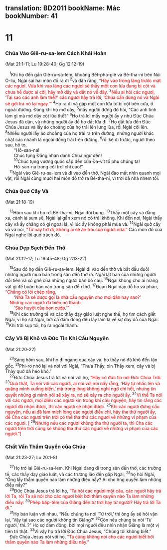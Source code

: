 translation: BD2011
bookName: Mác 
bookNumber: 41
-------

<div class="title"><h1>11</h1><h3>Chúa Vào Giê-ru-sa-lem Cách Khải Hoàn</h3><p>(Mat 21:1-11; Lu 19:28-40; Gg 12:12-19)</p></div>
<span class="verse mac_11_1"> <sup>1</sup>Khi họ đến gần Giê-ru-sa-lem, khoảng Bết-pha-giê và Bê-tha-ni trên Núi Ô-liu, Ngài sai hai môn đồ ra đi </span>
<span class="verse mac_11_2"><sup>2</sup>và dặn rằng, <font color="red">“Hãy vào trong làng trước mặt các ngươi. Vừa khi vào làng các ngươi sẽ thấy một con lừa đang bị cột và chưa hề được ai cỡi, hãy mở dây và dắt nó về đây. </font></span>
<span class="verse mac_11_3"><sup>3</sup><font color="red">Nếu ai hỏi các ngươi, ‘Tại sao các anh làm thế?’ các ngươi hãy trả lời, ‘Chúa cần dùng nó và Ngài sẽ gởi trả nó lại ngay.’” </font></span>
<span class="verse mac_11_4"><sup>4</sup>Họ ra đi và gặp một con lừa tơ bị cột bên cửa, ở ngoài đường. Ðang khi họ mở dây, </span>
<span class="verse mac_11_5"><sup>5</sup>mấy người đứng đó hỏi, “Các anh tính làm gì mà mở dây cột lừa thế?” </span>
<span class="verse mac_11_6"><sup>6</sup>Họ trả lời mấy người ấy y như Ðức Chúa Jesus đã dặn, và những người ấy để họ dắt lừa đi. </span>
<span class="verse mac_11_7"><sup>7</sup>Họ dắt lừa đến Ðức Chúa Jesus và lấy áo choàng của họ trải lên lưng lừa, rồi Ngài cỡi lên. </span>
<span class="verse mac_11_8"><sup>8</sup>Nhiều người lấy áo choàng của họ trải ra trên đường; những người khác chặt các nhánh lá ngoài đồng trải trên đường, </span>
<span class="verse mac_11_9"><sup>9</sup>rồi kẻ đi trước, người theo sau, hô to,<br/>  “Hô-san-na! <br/>  Chúc tụng Ðấng nhân danh Chúa ngự đến!<br/></span>
<span class="verse mac_11_10">  <sup>10</sup>Chúc tụng vương quốc sắp đến của Ða-vít tổ phụ chúng ta!<br/>  Hô-san-na trong cõi trời chí cao!”<br/></span>
<span class="verse mac_11_11"> <sup>11</sup>Ngài vào Giê-ru-sa-lem và đi vào đền thờ. Ngài đảo mắt nhìn quanh mọi vật, rồi Ngài cùng mười hai môn đồ trở ra Bê-tha-ni, vì trời đã nhá nhem tối.<br/></span>
<div class="title"><h3>Chúa Quở Cây Vả</h3><p>(Mat 21:18-19)</p></div>
<span class="verse mac_11_12"> <sup>12</sup>Hôm sau khi họ rời Bê-tha-ni, Ngài đói bụng. </span>
<span class="verse mac_11_13"><sup>13</sup>Thấy một cây vả đằng xa, cành lá sum sê, Ngài lại gần xem nó có trái không. Khi đến nơi, Ngài thấy cây vả ấy chẳng có gì ngoài lá, vì lúc ấy không phải mùa vả. </span>
<span class="verse mac_11_14"><sup>14</sup>Ngài quở cây vả và nói, <font color="red">“Từ nay trở đi, không ai sẽ ăn trái của ngươi nữa.” </font>Các môn đồ của Ngài nghe lời quở trách đó.<br/></span>
<div class="title"><h3>Chúa Dẹp Sạch Ðền Thờ</h3><p>(Mat 21:12-17; Lu 19:45-48; Gg 2:13-22)</p></div>
<span class="verse mac_11_15"> <sup>15</sup>Sau đó họ đến Giê-ru-sa-lem. Ngài đi vào đền thờ và bắt đầu đuổi những người mua bán trong sân đền thờ ra. Ngài lật bàn của những người đổi tiền và xô ghế của những người bán bồ câu. </span>
<span class="verse mac_11_16"><sup>16</sup>Ngài không cho ai mang vật gì để buôn bán vào trong sân đền thờ. </span>
<span class="verse mac_11_17"><sup>17</sup>Ðoạn Ngài dạy dỗ họ và phán, <font color="red">“Chẳng có lời chép rằng,</font><br/>  <font color="red">‘Nhà Ta sẽ được gọi là nhà cầu nguyện cho mọi dân hay sao?’ </font><br/> <font color="red">Nhưng các ngươi đã biến nó thành </font><br/>  <font color="red">‘Sào huyệt của bọn cướp.’” </font><br/></span>
<span class="verse mac_11_18"> <sup>18</sup>Khi các trưởng tế và các thầy dạy giáo luật nghe thế, họ tìm cách giết Ngài, vì họ sợ Ngài, bởi cả đám đông đều lấy làm lạ về sự dạy dỗ của Ngài. </span>
<span class="verse mac_11_19"><sup>19</sup>Khi trời sụp tối, họ ra ngoài thành.<br/></span>
<div class="title"><h3>Cây Vả Bị Khô và Ðức Tin Khi Cầu Nguyện</h3><p>(Mat 21:20-22)</p></div>
<span class="verse mac_11_20"> <sup>20</sup>Sáng hôm sau, khi họ đi ngang qua cây vả, họ thấy nó đã khô đến tận gốc. </span>
<span class="verse mac_11_21"><sup>21</sup>Phi-rơ nhớ lại và nói với Ngài, “Thưa Thầy, xin Thầy xem, cây vả bị Thầy quở đã héo khô.”<br/></span>
<span class="verse mac_11_22"> <sup>22</sup>Ðức Chúa Jesus trả lời và nói với họ, <font color="red">“Hãy có đức tin nơi Ðức Chúa Trời. </font></span>
<span class="verse mac_11_23"><sup>23</sup><font color="red">Quả thật, Ta nói với các ngươi, ai nói với núi nầy rằng, ‘Hãy tự nhấc lên và quăng mình xuống biển,’ mà trong lòng không nghi ngờ chi hết, nhưng tin quyết những gì mình nói sẽ xảy ra, nó sẽ xảy ra cho người ấy. </font></span>
<span class="verse mac_11_24"><sup>24</sup><font color="red">Vì thế Ta nói với các ngươi, mọi điều các ngươi xin trong khi cầu nguyện, hãy tin rằng các ngươi đã nhận được, thì các ngươi sẽ nhận được. </font></span>
<span class="verse mac_11_25"><sup>25</sup><font color="red">Khi các ngươi đứng cầu nguyện, nếu ai đã làm mích lòng các ngươi điều chi, hãy tha thứ người ấy, để Cha các ngươi trên trời có thể tha thứ các ngươi về những vi phạm của các ngươi. [</font></span>
<span class="verse mac_11_26"><sup>26</sup><font color="red">Nhưng nếu các ngươi không tha thứ người ta, thì Cha các ngươi trên trời cũng sẽ không tha thứ các ngươi về những vi phạm của các ngươi.”] </font><br/></span>
<div class="title"><h3>Chất Vấn Thẩm Quyền của Chúa</h3><p>(Mat 21:23-27; Lu 20:1-8)</p></div>
<span class="verse mac_11_27"> <sup>27</sup>Họ trở lại Giê-ru-sa-lem. Khi Ngài đang đi trong sân đền thờ, các trưởng tế, các thầy dạy giáo luật, và các trưởng lão đến gặp Ngài, </span>
<span class="verse mac_11_28"><sup>28</sup>họ hỏi Ngài, “Ông lấy thẩm quyền nào làm những điều nầy? Ai cho ông quyền làm những điều nầy?”<br/></span>
<span class="verse mac_11_29"> <sup>29</sup>Ðức Chúa Jesus trả lời họ, <font color="red">“Ta hỏi các ngươi một câu, các ngươi hãy trả lời Ta, rồi Ta sẽ nói cho các ngươi biết bởi thẩm quyền nào Ta làm những điều nầy: </font></span>
<span class="verse mac_11_30"><sup>30</sup><font color="red">Phép báp-têm của Giăng đến từ trời hay từ người? Hãy trả lời Ta đi.”</font><br/></span>
<span class="verse mac_11_31"> <sup>31</sup>Họ bàn luận với nhau, “Nếu chúng ta nói ‘Từ trời,’ thì ông ấy sẽ hỏi vặn lại, ‘Vậy tại sao các ngươi không tin Giăng?’ </span>
<span class="verse mac_11_32"><sup>32</sup>Còn nếu chúng ta nói ‘Từ người,’ thì..?” Họ sợ đám đông, bởi mọi người đều nhìn nhận Giăng là một vị tiên tri thật. </span>
<span class="verse mac_11_33"><sup>33</sup>Vì vậy họ trả lời Ðức Chúa Jesus, “Chúng tôi không biết.”<br/> Ðức Chúa Jesus nói với họ, <font color="red">“Ta cũng không nói cho các ngươi biết bởi thẩm quyền nào Ta làm những điều nầy.”</font><br/></span>
